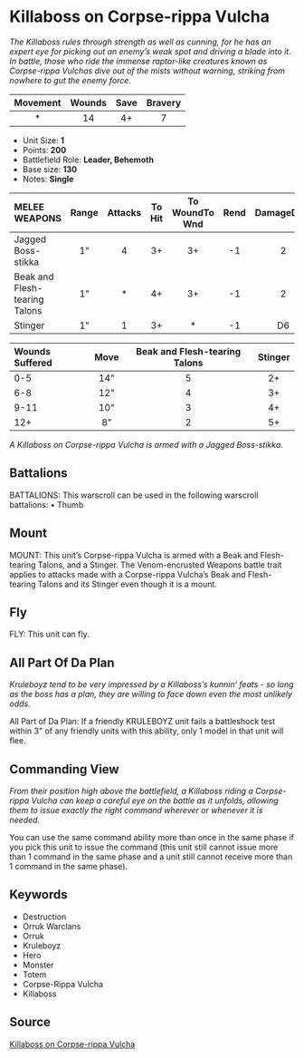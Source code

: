 # Killaboss on Corpse-rippa Vulcha

_The Killaboss rules through strength as well as cunning, for he has an expert eye for picking out an enemy’s weak spot and driving a blade into it. In battle, those who ride the immense raptor-like creatures known as Corpse-rippa Vulchas dive out of the mists without warning, striking from nowhere to gut the enemy force._


| Movement | Wounds | Save | Bravery |
|:--------:|:------:|:----:|:-------:|
| * | 14 | 4+ | 7 |

* Unit Size: **1**
* Points: **200**
* Battlefield Role: **Leader, Behemoth**
* Base size: **130**
* Notes: **Single**

| MELEE WEAPONS | Range | Attacks | To Hit | To WoundTo Wnd | Rend | DamageDmg |
|:---|:--:|:--:|:--:|:--:|:--:|:--:|
| Jagged Boss-stikka | 1" | 4 | 3+ | 3+ | -1 | 2 |
| Beak and Flesh-tearing Talons | 1" | * | 4+ | 3+ | -1 | 2 |
| Stinger | 1" | 1 | 3+ | * | -1 | D6 |


| Wounds Suffered | Move | Beak and Flesh-tearing Talons | Stinger |
|:---|:--:|:--:|:--:|
| 0-5 | 14" | 5 | 2+ |
| 6-8 | 12" | 4 | 3+ |
| 9-11 | 10" | 3 | 4+ |
| 12+ | 8" | 2 | 5+ |


_A Killaboss on Corpse-rippa Vulcha is armed with a Jagged Boss-stikka._

## Battalions

BATTALIONS: This warscroll can be used in the following warscroll battalions: • Thumb

## Mount

MOUNT: This unit’s Corpse-rippa Vulcha is armed with a Beak and Flesh-tearing Talons, and a Stinger. The Venom-encrusted Weapons battle trait applies to attacks made with a Corpse-rippa Vulcha’s Beak and Flesh-tearing Talons and its Stinger even though it is a mount.

## Fly

FLY: This unit can fly.

## All Part Of Da Plan

_Kruleboyz tend to be very impressed by a Killaboss’s kunnin’ feats - so long as the boss has a plan, they are willing to face down even the most unlikely odds._

All Part of Da Plan: If a friendly KRULEBOYZ unit fails a battleshock test within 3" of any friendly units with this ability, only 1 model in that unit will flee.

## Commanding View

_From their position high above the battlefield, a Killaboss riding a Corpse-rippa Vulcha can keep a careful eye on the battle as it unfolds, allowing them to issue exactly the right command wherever or whenever it is needed._

You can use the same command ability more than once in the same phase if you pick this unit to issue the command (this unit still cannot issue more than 1 command in the same phase and a unit still cannot receive more than 1 command in the same phase).

## Keywords

* Destruction
* Orruk Warclans
* Orruk
* Kruleboyz
* Hero
* Monster
* Totem
* Corpse-Rippa Vulcha
* Killaboss


## Source

[Killaboss on Corpse-rippa Vulcha](https://wahapedia.ru/aos3/factions/orruk-warclans/Killaboss-on-Corpse-rippa-Vulcha)
